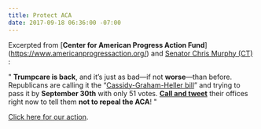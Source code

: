 ```yaml
---
title: Protect ACA
date: 2017-09-18 06:36:00 -07:00
---
```


Excerpted from [**Center for American Progress Action Fund**] (https://www.americanprogressaction.org/) and [Senator Chris Murphy (CT)](https://www.murphy.senate.gov/contact) :

"   **Trumpcare is back**, and it’s just as bad—if not **worse**—than before. Republicans are calling it the “[Cassidy-Graham-Heller bill](http://www.politico.com/story/2017/09/17/obamacare-senate-republicans-repeal-242821)” and trying to pass it by **September 30th** with only 51 votes. [**Call and tweet**](https://trumpcaretoolkit.org/) their offices right now to tell them **not to repeal the ACA**!   "


[Click here for our action](https://trumpcaretoolkit.org/). 
